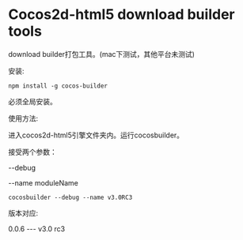 Cocos2d-html5 download builder tools
==================

download builder打包工具。(mac下测试，其他平台未测试)

安装:

```
npm install -g cocos-builder
```

必须全局安装。

使用方法:

进入cocos2d-html5引擎文件夹内。运行cocosbuilder。

接受两个参数：

--debug

--name moduleName

```
cocosbuilder --debug --name v3.0RC3
```

版本对应:

0.0.6 --- v3.0 rc3